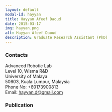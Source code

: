 ```yaml
---
layout: default
modal-id: hayyan
title: Hayyan Afeef Daoud
date: 2015-03-17
img: hayyan.png
alt: Hayyan Afeef Daoud
description: Graduate Research Assistant (PhD)
---
```


### Contacts

Advanced Robotic Lab  
Level 10, Wisma R&D  
University of Malaya  
50603, Kuala Lumpur, Malaysia  
Phone No: +60173900813  
Email: hayyan.d@gmail.com

### Publication